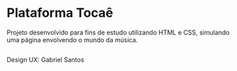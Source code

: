 # Plataforma Tocaê

Projeto desenvolvido para fins de estudo utilizando HTML e CSS, simulando uma página envolvendo o mundo da música.

<img src="" />

Design UX: Gabriel Santos
